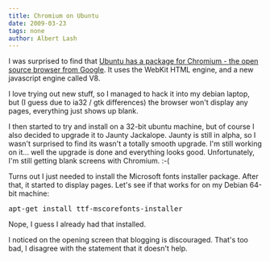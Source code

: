 ```yaml
---
title: Chromium on Ubuntu 
date: 2009-03-23
tags: none
author: Albert Lash
---
```

I was surprised to find that <a href="https://code.launchpad.net/chromium-project">Ubuntu has a package for Chromium - the open source browser from Google</a>. It uses the WebKit HTML engine, and a new javascript engine called V8.

I love trying out new stuff, so I managed to hack it into my debian laptop, but (I guess due to ia32 / gtk differences) the browser won't display any pages, everything just shows up blank.

I then started to try and install on a 32-bit ubuntu machine, but of course I also decided to upgrade it to Jaunty Jackalope. Jaunty is still in alpha, so I wasn't surprised to find its wasn't a totally smooth upgrade. I'm still working on it... well the upgrade is done and everything looks good. Unfortunately, I'm still getting blank screens with Chromium. :-(

Turns out I just needed to install the Microsoft fonts installer package. After that, it started to display pages. Let's see if that works for on my Debian 64-bit machine:

<pre class="sh_sh">
apt-get install ttf-mscorefonts-installer</pre>

Nope, I guess I already had that installed.

I noticed on the opening screen that blogging is discouraged. That's too bad, I disagree with the statement that it doesn't help.

